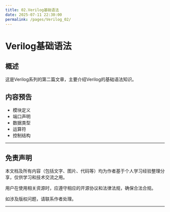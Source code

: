 ```yaml
---
title: 02.Verilog基础语法
date: 2025-07-11 22:30:00
permalink: /pages/Verilog_02/
---
```


# Verilog基础语法

## 概述

这是Verilog系列的第二篇文章，主要介绍Verilog的基础语法知识。

## 内容预告

- 模块定义
- 端口声明
- 数据类型
- 运算符
- 控制结构

---

## 免责声明

本文档及所有内容（包括文字、图片、代码等）均为作者基于个人学习经验整理分享，仅供学习和技术交流之用。

用户在使用相关资源时，应遵守相应的开源协议和法律法规，确保合法合规。

如涉及版权问题，请联系作者处理。

--- 